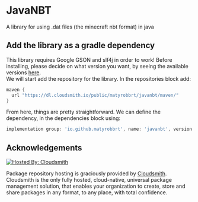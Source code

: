 # JavaNBT
A library for using .dat files (the minecraft nbt format) in java

## Add the library as a gradle dependency
This library requires Google GSON and slf4j in order to work!
Before installing, please decide on what version you want, by seeing the available versions [here](https://cloudsmith.io/~matyrobbrt/repos/javanbt/packages/). <br>
We will start add the repository for the library. In the repositories block add:
```groovy
maven {
  url "https://dl.cloudsmith.io/public/matyrobbrt/javanbt/maven/"
}
```
From here, things are pretty straightforward. We can define the dependency, in the dependencies block using:
```groovy
implementation group: 'io.github.matyrobbrt', name: 'javanbt', version: "${javanbt_version}" // Make sure to define the javanbt_version
```
## Acknowledgements
[![Hosted By: Cloudsmith](https://img.shields.io/badge/OSS%20hosting%20by-cloudsmith-blue?logo=cloudsmith&style=for-the-badge)](https://cloudsmith.com)

Package repository hosting is graciously provided by  [Cloudsmith](https://cloudsmith.com).
Cloudsmith is the only fully hosted, cloud-native, universal package management solution, that
enables your organization to create, store and share packages in any format, to any place, with total
confidence.
